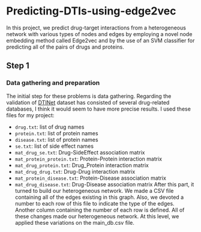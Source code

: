 # Predicting-DTIs-using-edge2vec
In this project, we predict drug-target interactions from a heterogeneous network with various types of nodes and edges by employing a novel node embedding method called Edge2vec and by the use of an SVM classifier for predicting all of the pairs of drugs and proteins.
## Step 1
### Data gathering and preparation
The initial step for these problems is data gathering. Regarding the validation of [DTINet](https://github.com/luoyunan/DTINet) dataset has consisted of several drug-related databases, I think it would seem to have more precise results. I used these files for my project:

- `drug.txt`: list of drug names
- `protein.txt`: list of protein names
- `disease.txt`: list of protein names
- `se.txt`: list of side effect names
- `mat_drug_se.txt`: Drug-SideEffect association matrix
- `mat_protein_protein.txt`: Protein-Protein interaction matrix
- `mat_drug_protein.txt`: Drug_Protein interaction matrix 
- `mat_drug_drug.txt`: Drug-Drug interaction matrix
- `mat_protein_disease.txt`: Protein-Disease association matrix
- `mat_drug_disease.txt`: Drug-Disease association matrix
After this part, it turned to build our heterogeneous network. We made a CSV file containing all of the edges existing in this graph. Also, we devoted a number to each row of this file to indicate the type of the edges. Another column containing the number of each row is defined. All of these changes made our heterogeneous network. At this level, we applied these variations on the main_db.csv file.
